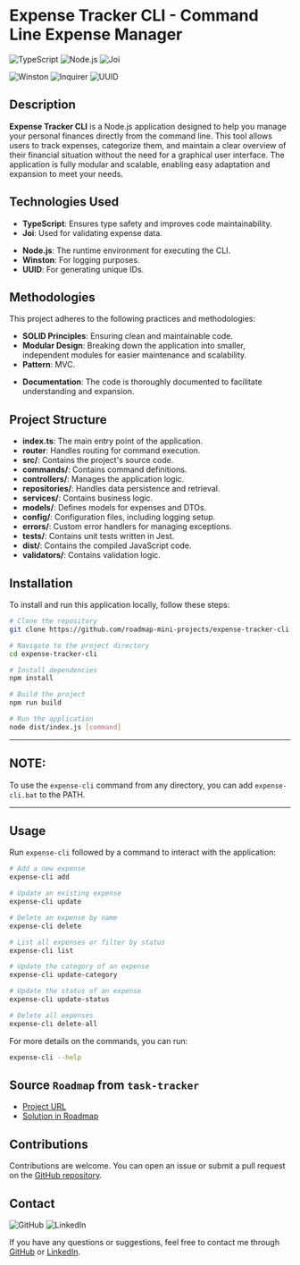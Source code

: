 # Expense Tracker CLI - Command Line Expense Manager

![TypeScript](https://img.shields.io/badge/TypeScript-007ACC?style=for-the-badge&logo=typescript&logoColor=white)
![Node.js](https://img.shields.io/badge/Node.js-339933?style=for-the-badge&logo=node.js&logoColor=white)
![Joi](https://img.shields.io/badge/Joi-8B8B8B?style=for-the-badge&logo=joi&logoColor=white)

<!-- ![Jest](https://img.shields.io/badge/Jest-C21325?style=for-the-badge&logo=jest&logoColor=white) -->

![Winston](https://img.shields.io/badge/Winston-1D1D1D?style=for-the-badge&logo=winston&logoColor=white)
![Inquirer](https://img.shields.io/badge/Inquirer-1D1D1D?style=for-the-badge&logo=inquirer&logoColor=white)
![UUID](https://img.shields.io/badge/UUID-4E4E4E?style=for-the-badge&logo=uuid&logoColor=white)

## Description

**Expense Tracker CLI** is a Node.js application designed to help you manage your personal finances directly from the command line. This tool allows users to track expenses, categorize them, and maintain a clear overview of their financial situation without the need for a graphical user interface. The application is fully modular and scalable, enabling easy adaptation and expansion to meet your needs.

## Technologies Used

- **TypeScript**: Ensures type safety and improves code maintainability.
- **Joi**: Used for validating expense data.
<!-- - **Jest**: A testing framework to ensure the robustness of the application. -->
- **Node.js**: The runtime environment for executing the CLI.
- **Winston**: For logging purposes.
- **UUID**: For generating unique IDs.

## Methodologies

This project adheres to the following practices and methodologies:

- **SOLID Principles**: Ensuring clean and maintainable code.
- **Modular Design**: Breaking down the application into smaller, independent modules for easier maintenance and scalability.
- **Pattern**: MVC.
<!-- - **Testing with Jest**: Each critical function is accompanied by unit tests to verify correct functionality. -->
- **Documentation**: The code is thoroughly documented to facilitate understanding and expansion.

## Project Structure

- **index.ts**: The main entry point of the application.
- **router**: Handles routing for command execution.
- **src/**: Contains the project's source code.
- **commands/**: Contains command definitions.
- **controllers/**: Manages the application logic.
- **repositories/**: Handles data persistence and retrieval.
- **services/**: Contains business logic.
- **models/**: Defines models for expenses and DTOs.
- **config/**: Configuration files, including logging setup.
- **errors/**: Custom error handlers for managing exceptions.
- **tests/**: Contains unit tests written in Jest.
- **dist/**: Contains the compiled JavaScript code.
- **validators/**: Contains validation logic.

## Installation

To install and run this application locally, follow these steps:

```bash
# Clone the repository
git clone https://github.com/roadmap-mini-projects/expense-tracker-cli.git

# Navigate to the project directory
cd expense-tracker-cli

# Install dependencies
npm install

# Build the project
npm run build

# Run the application
node dist/index.js [command]
```

---

## NOTE:

To use the `expense-cli` command from any directory, you can add `expense-cli.bat` to the PATH.

---

## Usage

Run `expense-cli` followed by a command to interact with the application:

```bash
# Add a new expense
expense-cli add

# Update an existing expense
expense-cli update

# Delete an expense by name
expense-cli delete

# List all expenses or filter by status
expense-cli list

# Update the category of an expense
expense-cli update-category

# Update the status of an expense
expense-cli update-status

# Delete all expenses
expense-cli delete-all
```

For more details on the commands, you can run:

```bash
expense-cli --help
```

## Source `Roadmap` from `task-tracker`

- [Project URL](https://roadmap.sh/projects/expense-tracker)
- [Solution in Roadmap](https://roadmap.sh/projects/expense-tracker/solutions?u=66bbc7704e7fe8964e18278f)

## Contributions

Contributions are welcome. You can open an issue or submit a pull request on the [GitHub repository](https://github.com/roadmap-mini-projects/expense-tracker-cli.git).

## Contact

![GitHub](https://img.shields.io/badge/GitHub-solideomyers-181717?style=for-the-badge&logo=github)
![LinkedIn](https://img.shields.io/badge/LinkedIn-franciscomyers-0A66C2?style=for-the-badge&logo=linkedin&logoColor=white)

If you have any questions or suggestions, feel free to contact me through [GitHub](https://github.com/solideomyers) or [LinkedIn](https://www.linkedin.com/in/franciscomyers/).
